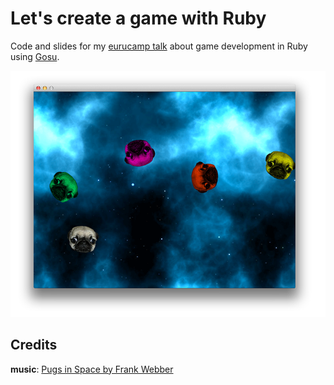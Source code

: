 Let's create a game with Ruby
==

Code and slides for my [eurucamp talk](http://2014.eurucamp.org/speakers/#rin-rauber) about game development in Ruby using [Gosu](http://www.libgosu.org/).

![Pugs in Space!](/pugs_in_space.png)

Credits
-------------
**music**: [Pugs in Space by Frank Webber](http://soundcloud.com/franklin-webber/pugs-in-space)
